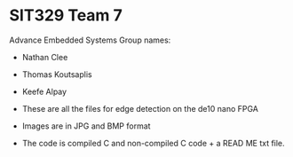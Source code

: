 # SIT329 Team 7
Advance Embedded Systems
Group names:
- Nathan Clee
- Thomas Koutsaplis
- Keefe Alpay

- These are all the files for edge detection on the de10 nano FPGA
- Images are in JPG and BMP format
- The code is compiled C and non-compiled C code + a READ ME txt file.
